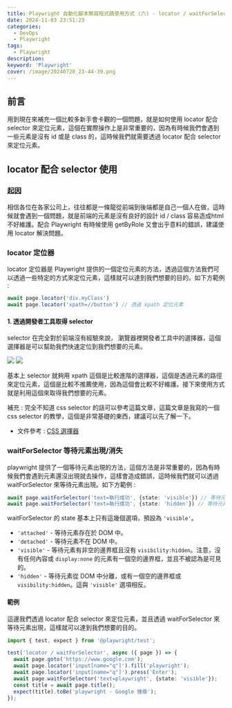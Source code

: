 ```yaml
---
title: Playwright 自動化腳本無寫程式碼使用方式 (六) - locator / waitForSelector
date: 2024-11-03 23:51:23
categories: 
  - DevOps
  - Playwright
tags: 
  - Playwright
description:
keyword: 'Playwright'
cover: /image/20240720_23-44-39.png
---
```


## 前言
用到現在來補充一個比較多新手會卡觀的一個問題，就是如何使用 locator 配合 selector 來定位元素，這個在實際操作上是非常重要的，因為有時候我們會遇到一些元素是沒有 id 或是 class 的，這時候我們就需要透過 locator 配合 selector 來定位元素。


## locator 配合 selector 使用

### 起因
相信各位在各家公司上，往往都是一條龍從前端到後端都是自己一個人在做，這時候就會遇到一個問題，就是前端的元素是沒有良好的設計 id / class 容易造成html不好維護。配合 Playwright 有時候使用 getByRole 又會出乎意料的錯誤，建議使用 locator 解決問題。


### locator 定位器
locator 定位器是 Playwright 提供的一個定位元素的方法，透過這個方法我們可以透過一些特定的方式來定位元素，這樣就可以達到我們想要的目的。如下方範例 :

```ts
await page.locator('div.myClass')
await page.locator('xpath=//button') // 透過 xpath 定位元素
```

#### 1. 透過開發者工具取得 selector
selector 在完全對於前端沒有經驗來說， 瀏覽器裡開發者工具中的選擇器，這個選擇器是可以幫助我們快速定位到我們想要的元素。 

![](/image/20241103_22-17-59.png)
![](/image/20241103_22-20-05.png)

基本上 selector 就夠用 xpath 這個是比較進階的選擇器，這個是透過元素的路徑來定位元素，這個是比較不推薦使用，因為這個會比較不好維護。接下來使用方式就是利用這個來取得我們想要的元素。

補充 : 
完全不知道 css selector 的話可以參考這篇文章，這篇文章是我寫的一個 css selector 的教學，這個是非常基礎的東西，建議可以先了解一下。
- 文件參考 : [CSS 選擇器](https://information9527.gitbook.io/html/2.css/jian-gou-zhong)


### waitForSelector 等待元素出現/消失
playwright 提供了一個等待元素出現的方法，這個方法是非常重要的，因為有時候我們會遇到元素還沒出現就去操作，這樣會造成錯誤，這時候我們就可以透過 waitForSelector 來等待元素出現。如下方範例 :

```ts
await page.waitForSelector('text=執行成功', {state: 'visible'}) // 等待元素出現
await page.waitForSelector('text=執行成功', {state: 'hidden'}) // 等待元素出現
```

waitForSelector 的 state 基本上只有這幾個選項，預設為 `'visible'`。
- `'attached'` - 等待元素存在於 DOM 中。
- `'detached'` - 等待元素不在 DOM 中。
- `'visible'` - 等待元素有非空的邊界框且沒有 `visibility:hidden`。注意，沒有任何內容或 `display:none` 的元素有一個空的邊界框，並且不被認為是可見的。
- `'hidden'` - 等待元素從 DOM 中分離，或有一個空的邊界框或 `visibility:hidden`。這與 `'visible'` 選項相反。

#### 範例
這邊我們透過 locator 配合 selector 來定位元素，並且透過 waitForSelector 來等待元素出現，這樣就可以達到我們想要的目的。

```ts
import { test, expect } from '@playwright/test';

test('locator / waitForSelector', async ({ page }) => {
  await page.goto('https://www.google.com');
  await page.locator('input[name="q"]').fill('playwright');
  await page.locator('input[name="q"]').press('Enter');
  await page.waitForSelector('text=playwright', {state: 'visible'});
  const title = await page.title();
  expect(title).toBe('playwright - Google 搜尋');
});
```